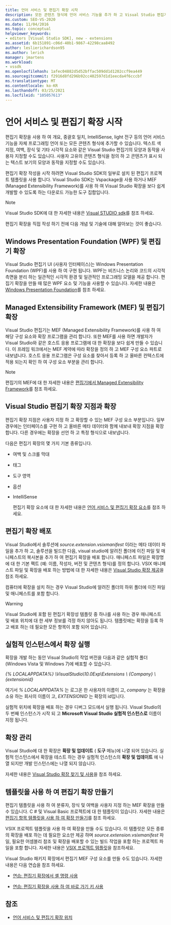 ```yaml
---
title: 언어 서비스 및 편집기 확장 시작
description: 모든 콘텐츠 형식에 언어 서비스 기능을 추가 하 고 Visual Studio 편집기의 모양과 동작을 사용자 지정 하는 방법에 대해 알아봅니다.
ms.custom: SEO-VS-2020
ms.date: 11/04/2016
ms.topic: conceptual
helpviewer_keywords:
- editors [Visual Studio SDK], new - extensions
ms.assetid: 6b151891-c06d-40b1-9867-42298caa8492
author: leslierichardson95
ms.author: lerich
manager: jmartens
ms.workload:
- vssdk
ms.openlocfilehash: 1afec04882d5d52bffac509dd1d1202ccf9ea449
ms.sourcegitcommit: f2916d8fd296b92cc402597d1d1eecda4f6cccbf
ms.translationtype: MT
ms.contentlocale: ko-KR
ms.lasthandoff: 03/25/2021
ms.locfileid: "105057613"
---
```

# <a name="get-started-with-language-service-and-editor-extensions"></a>언어 서비스 및 편집기 확장 시작

편집기 확장을 사용 하 여 개요, 중괄호 일치, IntelliSense, light 전구 등의 언어 서비스 기능을 자체 프로그래밍 언어 또는 모든 콘텐츠 형식에 추가할 수 있습니다. 텍스트 색 지정, 여백, 장식 및 기타 시각적 요소와 같은 Visual Studio 편집기의 모양과 동작을 사용자 지정할 수도 있습니다. 사용자 고유의 콘텐츠 형식을 정의 하 고 콘텐츠가 표시 되는 텍스트 보기의 모양과 동작을 지정할 수도 있습니다.

 편집기 확장 작성을 시작 하려면 Visual Studio SDK의 일부로 설치 된 편집기 프로젝트 템플릿을 사용 합니다. Visual Studio SDK는 Vspackage을 사용 하거나 MEF (Managed Extensibility Framework)를 사용 하 여 Visual Studio 확장을 보다 쉽게 개발할 수 있도록 하는 다운로드 가능한 도구 집합입니다.

> [!NOTE]
> Visual Studio SDK에 대 한 자세한 내용은 [Visual STUDIO sdk](../extensibility/visual-studio-sdk.md)를 참조 하세요.

 편집기 확장을 직접 작성 하기 전에 다음 개념 및 기술에 대해 알아보는 것이 좋습니다.

## <a name="the-windows-presentation-foundation-wpf-and-editor-extensions"></a>Windows Presentation Foundation (WPF) 및 편집기 확장

 Visual Studio 편집기 UI (사용자 인터페이스)는 Windows Presentation Foundation (WPF)를 사용 하 여 구현 됩니다. WPF는 비즈니스 논리와 코드의 시각적 측면을 분리 하는 일관적인 시각적 환경 및 일관적인 프로그래밍 모델을 제공 합니다. 편집기 확장을 만들 때 많은 WPF 요소 및 기능을 사용할 수 있습니다. 자세한 내용은 [Windows Presentation Foundation](/dotnet/framework/wpf/index)를 참조 하세요.

## <a name="the-managed-extensibility-framework-mef-and-editor-extensions"></a>Managed Extensibility Framework (MEF) 및 편집기 확장

 Visual Studio 편집기는 MEF (Managed Extensibility Framework)를 사용 하 여 해당 구성 요소와 확장 프로그램을 관리 합니다. 또한 MEF를 사용 하면 개발자가 Visual Studio와 같은 호스트 응용 프로그램에 대 한 확장을 보다 쉽게 만들 수 있습니다. 이 프레임 워크에서는 MEF 계약에 따라 확장을 정의 하 고 MEF 구성 요소 파트로 내보냅니다. 호스트 응용 프로그램은 구성 요소를 찾아서 등록 하 고 올바른 컨텍스트에 적용 되는지 확인 하 여 구성 요소 부분을 관리 합니다.

> [!NOTE]
> 편집기의 MEF에 대 한 자세한 내용은 [편집기에서 Managed Extensibility Framework](../extensibility/managed-extensibility-framework-in-the-editor.md)를 참조 하세요.

## <a name="visual-studio-editor-extension-points-and-extensions"></a>Visual Studio 편집기 확장 지점과 확장

 편집기 확장 지점은 사용자 지정 하 고 확장할 수 있는 MEF 구성 요소 부분입니다. 일부 경우에는 인터페이스를 구현 하 고 올바른 메타 데이터와 함께 내보내 확장 지점을 확장 합니다. 다른 경우에는 확장을 선언 하 고 특정 형식으로 내보냅니다.

 다음은 편집기 확장의 몇 가지 기본 종류입니다.

- 여백 및 스크롤 막대

- 태그

- 도구 영역

- 옵션

- IntelliSense

  편집기 확장 요소에 대 한 자세한 내용은 [언어 서비스 및 편집기 확장 요소](../extensibility/language-service-and-editor-extension-points.md)를 참조 하세요.

## <a name="deploying-editor-extensions"></a>편집기 확장 배포

 Visual Studio에서 솔루션에 *source.extension.vsixmanifest* 이라는 메타 데이터 파일을 추가 하 고, 솔루션을 빌드한 다음, visual studio에 알려진 폴더에 이진 파일 및 매니페스트의 복사본을 추가 하 여 편집기 확장을 배포 합니다. 매니페스트 파일은 확장명에 대 한 기본 팩트 (예: 이름, 작성자, 버전 및 콘텐츠 형식)를 정의 합니다. VSIX 매니페스트 파일 및 확장을 배포 하는 방법에 대 한 자세한 내용은 [Visual Studio 확장 제공](../extensibility/shipping-visual-studio-extensions.md)을 참조 하세요.

 컴퓨터에 확장을 설치 하는 경우 Visual Studio에 알려진 폴더의 하위 폴더에 이진 파일 및 매니페스트를 포함 합니다.

> [!WARNING]
> Visual Studio에 포함 된 편집기 확장성 템플릿 중 하나를 사용 하는 경우 매니페스트 및 배포 위치에 대 한 세부 정보를 걱정 하지 않아도 됩니다. 템플릿에는 확장을 등록 하 고 배포 하는 데 필요한 모든 항목이 포함 되어 있습니다.

## <a name="run-extensions-in-the-experimental-instance"></a>실험적 인스턴스에서 확장 실행

 확장을 개발 하는 동안 Visual Studio의 작업 버전을 다음과 같은 실험적 폴더 (Windows Vista 및 Windows 7)에 배포할 수 있습니다.

 *{% LOCALAPPDATA%} \VisualStudio\10.0Exp\Extensions \\ {Company} \\ {extensionid}*

 여기서 *% LOCALAPPDATA%* 는 로그온 한 사용자의 이름이 고, *company* 는 확장을 소유 하는 회사의 이름이 고, *EXTENSIONID* 는 확장의 id입니다.

 실험적 위치에 확장을 배포 하는 경우 디버그 모드에서 실행 됩니다. Visual Studio의 두 번째 인스턴스가 시작 되 고 **Microsoft Visual Studio 실험적 인스턴스로** 이름이 지정 됩니다.

## <a name="manage-extensions"></a>확장 관리

 Visual Studio에 대 한 확장은 **확장 및 업데이트** ( **도구** 메뉴)에 나열 되어 있습니다. 실험적 인스턴스에서 확장을 테스트 하는 경우 실험적 인스턴스의 **확장 및 업데이트** 에 나열 되지만 개발 인스턴스에는 나열 되지 않습니다.

 자세한 내용은 [Visual Studio 확장 찾기 및 사용](../ide/finding-and-using-visual-studio-extensions.md)을 참조 하세요.

## <a name="use-templates-to-create-editor-extensions"></a>템플릿을 사용 하 여 편집기 확장 만들기

 편집기 템플릿을 사용 하 여 분류자, 장식 및 여백을 사용자 지정 하는 MEF 확장을 만들 수 있습니다. C # 및 Visual Basic 프로젝트에 대 한 템플릿이 있습니다. 자세한 내용은 [편집기 항목 템플릿을 사용 하 여 확장 만들기](../extensibility/creating-an-extension-with-an-editor-item-template.md)를 참조 하세요.

 VSIX 프로젝트 템플릿을 사용 하 여 확장을 만들 수도 있습니다. 이 템플릿은 모든 종류의 확장을 배포 하는 데 필요한 요소만 제공 하며 *source.extension.vsixmanifest* 파일, 필요한 어셈블리 참조 및 확장을 배포할 수 있는 빌드 작업을 포함 하는 프로젝트 파일을 포함 합니다. 자세한 내용은 [VSIX 프로젝트 템플릿](../extensibility/vsix-project-template.md)을 참조하세요.

 Visual Studio 패키지 확장에서 편집기 MEF 구성 요소를 만들 수도 있습니다. 자세한 내용은 다음 연습을 참조 하세요.

- [연습: 편집기 확장에서 셸 명령 사용](../extensibility/walkthrough-using-a-shell-command-with-an-editor-extension.md)

- [연습: 편집기 확장을 사용 하 여 바로 가기 키 사용](../extensibility/walkthrough-using-a-shortcut-key-with-an-editor-extension.md)

## <a name="see-also"></a>참조

- [언어 서비스 및 편집기 확장 위치](../extensibility/language-service-and-editor-extension-points.md)
